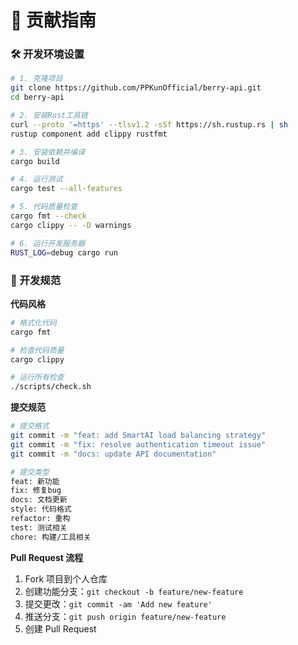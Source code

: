 # 🤝 贡献指南

### 🛠️ 开发环境设置

```bash
# 1. 克隆项目
git clone https://github.com/PPKunOfficial/berry-api.git
cd berry-api

# 2. 安装Rust工具链
curl --proto '=https' --tlsv1.2 -sSf https://sh.rustup.rs | sh
rustup component add clippy rustfmt

# 3. 安装依赖并编译
cargo build

# 4. 运行测试
cargo test --all-features

# 5. 代码质量检查
cargo fmt --check
cargo clippy -- -D warnings

# 6. 运行开发服务器
RUST_LOG=debug cargo run
```

### 📝 开发规范

**代码风格**

```bash
# 格式化代码
cargo fmt

# 检查代码质量
cargo clippy

# 运行所有检查
./scripts/check.sh
```

**提交规范**

```bash
# 提交格式
git commit -m "feat: add SmartAI load balancing strategy"
git commit -m "fix: resolve authentication timeout issue"
git commit -m "docs: update API documentation"

# 提交类型
feat: 新功能
fix: 修复bug
docs: 文档更新
style: 代码格式
refactor: 重构
test: 测试相关
chore: 构建/工具相关
```

**Pull Request 流程**

1.  Fork 项目到个人仓库
2.  创建功能分支：`git checkout -b feature/new-feature`
3.  提交更改：`git commit -am 'Add new feature'`
4.  推送分支：`git push origin feature/new-feature`
5.  创建 Pull Request
